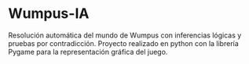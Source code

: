 # Wumpus-IA
Resolución automática del mundo de Wumpus con inferencias lógicas y pruebas por contradicción. 
Proyecto realizado en python con la librería Pygame para la representación gráfica del juego.
